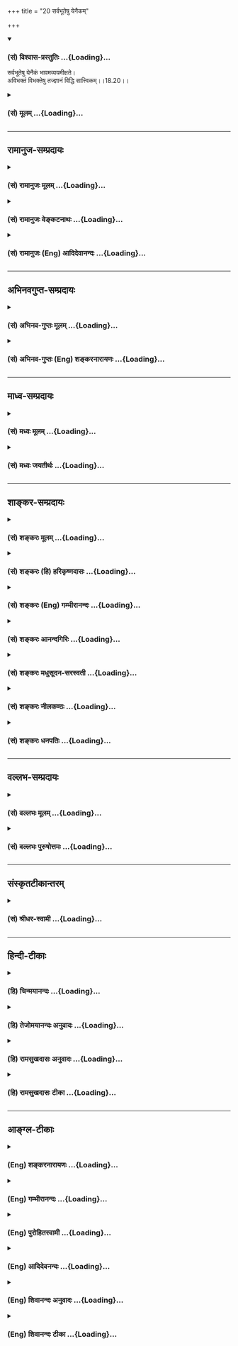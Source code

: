 +++
title = "20 सर्वभूतेषु येनैकम्"

+++
<div class="js_include" newlevelforh1="3" title="(सं) विश्वास-प्रस्तुतिः" unfilled url="/purANam/mahAbhAratam/06-bhIShma-parva/02-bhagavad-gItA-parva/saMskRtam/vishvAsa-prastutiH/18_moxa-saMnyAsa-yogaH/20_sarvabhUteShu_yen.md">
<details open><summary><h3>(सं) विश्वास-प्रस्तुतिः ...{Loading}...</h3></summary>

सर्वभूतेषु येनैकं भावमव्ययमीक्षते।  
अविभक्तं विभक्तेषु तज्ज्ञानं विद्धि सात्त्विकम्।।18.20।।
</details>
</div>
<div class="js_include collapsed" newlevelforh1="3" title="(सं) मूलम्" unfilled url="/purANam/mahAbhAratam/06-bhIShma-parva/02-bhagavad-gItA-parva/saMskRtam/mUlam/18_moxa-saMnyAsa-yogaH/20_sarvabhUteShu_yen.md">
<details><summary><h3>(सं) मूलम् ...{Loading}...</h3></summary>

सर्वभूतेषु येनैकं भावमव्ययमीक्षते।  
अविभक्तं विभक्तेषु तज्ज्ञानं विद्धि सात्त्विकम्।।18.20।।
</details>
</div>


_________________
## रामानुज-सम्प्रदायः
<div class="js_include collapsed" newlevelforh1="3" title="(सं) रामानुजः मूलम्" unfilled url="/purANam/mahAbhAratam/06-bhIShma-parva/02-bhagavad-gItA-parva/saMskRtam/rAmAnujaH/mUlam/18_moxa-saMnyAsa-yogaH/20_sarvabhUteShu_yen.md">
<details><summary><h3>(सं) रामानुजः मूलम् ...{Loading}...</h3></summary>

।।18.20।। ब्राह्मणक्षत्रियब्रह्मचारिगृहस्थादिरूपेण विभक्तेषु सर्वेषु
**भूतेषु** कर्माधिकारिषु **येन** ज्ञानेन एकाकारम् आत्माख्यं **भावं**
तत्र अपि **अविभक्तं** ब्राह्मणत्वाद्यनेकाकारेषु अपि भूतेषु
सितदीर्घादिविभागवत्सु ज्ञानैकाकारं आत्मानं विभागरहितम्। अव्ययं
व्ययस्वभावेषु अपि ब्राह्मणादिशरीरेषु अव्ययम् अविकृतं फलादिसङ्गानर्हं च
कर्माधिकारखेलायाम् **ईक्षते; तत् ज्ञानं सात्त्विकं विद्धि।**

</details>
</div>
<div class="js_include collapsed" newlevelforh1="3" title="(सं) रामानुजः वेङ्कटनाथः" unfilled url="/purANam/mahAbhAratam/06-bhIShma-parva/02-bhagavad-gItA-parva/saMskRtam/rAmAnujaH/venkaTanAthaH/18_moxa-saMnyAsa-yogaH/20_sarvabhUteShu_yen.md">
<details><summary><h3>(सं) रामानुजः वेङ्कटनाथः ...{Loading}...</h3></summary>

  
  
।।18.20।। सात्त्विकज्ञानादिकथनं कर्तृत्वे गुणपारतन्त्र्यज्ञापनार्थम्
सर्वभूतशब्दभिप्रेतमनात्मविद्भिरनुसंहितं बाह्यवैचित्र्यमाह --
ब्राह्मणेत्यादिना। ज्ञानशब्दस्यात्र
प्रकृतकर्मचोदनानुबन्धिकर्मानुष्ठानदशाभाविज्ञापनपरत्वात्कर्माधिकारिष्विति
भूतानि विशेषितानि। भावशब्दोऽत्र पदार्थपर्यायः। एकमिति
जात्यैक्यविवक्षयोच्यते आत्मबहुत्वस्य प्रागेव समर्थितत्वात्; अद्वैतदर्शनं
सात्त्विकज्ञानमिति परोक्तस्य निर्मूलत्वात्;नानाभावान् \[18।21\] इति च
अनन्तरं बहुत्वोक्तेः; साम्यानुसन्धानप्रपञ्चनस्यात्र प्रत्यभिज्ञानात्;
कर्तेति प्रकृतप्रत्यगात्मविषयत्वौचित्येन
परमात्मपरत्वायोगाच्चेत्यभिप्रायेणाऽऽहआत्माख्यमिति। सितदीर्घेत्यादिना
गवामनेकवर्णानां क्षीरस्य त्वेक(क्षीरस्याप्येक)वर्णता \[अ.बिन्दू.19\]
इत्यादिश्रुतिसूचनम्। अत्र सर्वभूतशब्देन
ब्राह्मणत्वादिजातिग्रहणाद्गुणाद्यवान्तरविभागपरोऽविभक्तशब्द इति च भावः।
केनाकारेणैकत्वम् इत्यत्राऽऽहज्ञानाकार इति। प्रतिषिद्ध्यमानस्य व्ययस्य
प्रसञ्जकमाहव्ययस्वभावेष्वपीति। प्रागुक्तं
फलादिसङ्गरूपविकृतिराहित्यमप्यविकृतत्वपरेणाव्ययशब्देन
संगृहीतमित्याहफलादिसङ्गानर्हं चेति। सङ्गोऽत्र सम्बन्धः अनुभव इत्यर्थः।
इच्छापरत्वेऽपि भोगोऽर्थसिद्धः।
कर्मचोदनानुबन्धिज्ञानफलत्वात्कर्माधिकारवेलायामित्युक्तम्। मयेदं कर्तव्यं
इत्यनुसन्धानदशायामित्यर्थः। येन ज्ञानेनेक्षते विषयीकरोतीत्यर्थः।  
  

</details>
</div>
<div class="js_include collapsed" newlevelforh1="3" title="(सं) रामानुजः (Eng) आदिदेवानन्दः" unfilled url="/purANam/mahAbhAratam/06-bhIShma-parva/02-bhagavad-gItA-parva/saMskRtam/rAmAnujaH/english/AdidevAnandaH/18_moxa-saMnyAsa-yogaH/20_sarvabhUteShu_yen.md">
<details><summary><h3>(सं) रामानुजः (Eng) आदिदेवानन्दः ...{Loading}...</h3></summary>

18.20 The self (Atman), which is of the form of knowledge, is alike and
uniform, though distinct, in all beings, even though they may
externally, and from the point of view of duty, be distinguished as
Brahmanas, Ksatriyas, householders, celibates, fair, tall etc. The
immutable selves in all these perishing forms or bodies are unaffected
by the fruits of actions. Such knowledge of the immutability of the self
in all changing beings, is Sattvika.

</details>
</div>


_________________
## अभिनवगुप्त-सम्प्रदायः
<div class="js_include collapsed" newlevelforh1="3" title="(सं) अभिनव-गुप्तः मूलम्" unfilled url="/purANam/mahAbhAratam/06-bhIShma-parva/02-bhagavad-gItA-parva/saMskRtam/abhinava-guptaH/mUlam/18_moxa-saMnyAsa-yogaH/20_sarvabhUteShu_yen.md">
<details><summary><h3>(सं) अभिनव-गुप्तः मूलम् ...{Loading}...</h3></summary>

।।18.20 -- 18.22।। तत्र +++(S adds शरीरे after तत्र )+++ सर्वभूतेषु इत्यादिना
श्लोकत्रयेण ( श्लो.2022 ) ज्ञानकरणस्य त्रैरूप्यमुक्तम्। अत एव येन इति
तृतीया। इयता च ज्ञानकरणसामान्यस्य +++(; N record an alternative reading
सामर्थ्यस्य for सामान्यस्य by saying सामर्थ्यस्येत्यन्यादर्शे )+++
स्वरूपमुक्तम्। नियतम् इत्यादिना श्लोकत्रयेण ( श्लो. 2325 ) कर्मणो
ज्ञेयकार्यरूपस्य द्वैविध्यम् मुक्तसंगः इत्यादिना श्लोकत्रयेण ( श्लो.
2628 ) तु कर्तुर्द्विरूपस्य संक्षेपेण स्वरूपम् करणविशेषस्य
स्वरूपभेदप्रतिपादनार्थ \[ प्रवृत्तिम् इत्यादिना श्लोकत्रयेण ( 3032 ) \]
बुद्धेस्त्रैविध्यं निरूपितम् +++(S -- विध्यमुपलक्षितम् )+++। तद्द्वारेण
करणान्तराणामपि त्रैविध्यमुपलक्षितम्। करणस्य तु इतिकर्तव्यतापेक्षित्वात्
इतिकर्तव्यतायाश्च धृत्यादिपञ्चकरूपत्वेऽपि; श्रद्धायाः पूर्वमुक्तत्वात्;
विविदिषाविविदिषयोश्च धृतिसुखाभ्यामाक्षेपात् तयोस्त्रैविध्यम् धृत्या यया
इत्यनेन \[ श्लोकत्रयेण ( 3335 ) \] सुखं त्विदानीम् इत्यनेन \[
श्लोकत्रयेण ( 3639 ) \] चोक्तम्। तदाह -- सर्वभूतेषु इत्यादि
समुदाहृतमित्यन्तम्। विभक्ततेषु; देवमनुष्यादितया। पृथक्त्वेन; इह मे
प्रीतिः इह मे द्वेषः इत्यादिबुद्ध्या। अहेतुकम्; कारणमविचार्यैव
अभिनिवेशावेशवशात् क्रोधरागादिग्रहणं यत् तत्तामसंज्ञम्।

</details>
</div>
<div class="js_include collapsed" newlevelforh1="3" title="(सं) अभिनव-गुप्तः (Eng) शङ्करनारायणः" unfilled url="/purANam/mahAbhAratam/06-bhIShma-parva/02-bhagavad-gItA-parva/saMskRtam/abhinava-guptaH/english/shankaranArAyaNaH/18_moxa-saMnyAsa-yogaH/20_sarvabhUteShu_yen.md">
<details><summary><h3>(सं) अभिनव-गुप्तः (Eng) शङ्करनारायणः ...{Loading}...</h3></summary>

18.20 See Comment under 18.22

</details>
</div>


_________________
## माध्व-सम्प्रदायः
<div class="js_include collapsed" newlevelforh1="3" title="(सं) मध्वः मूलम्" unfilled url="/purANam/mahAbhAratam/06-bhIShma-parva/02-bhagavad-gItA-parva/saMskRtam/madhvaH/mUlam/18_moxa-saMnyAsa-yogaH/20_sarvabhUteShu_yen.md">
<details><summary><h3>(सं) मध्वः मूलम् ...{Loading}...</h3></summary>

।।18.20।। एकं भावं विष्णुम्।

</details>
</div>
<div class="js_include collapsed" newlevelforh1="3" title="(सं) मध्वः जयतीर्थः" unfilled url="/purANam/mahAbhAratam/06-bhIShma-parva/02-bhagavad-gItA-parva/saMskRtam/madhvaH/jayatIrthaH/18_moxa-saMnyAsa-yogaH/20_sarvabhUteShu_yen.md">
<details><summary><h3>(सं) मध्वः जयतीर्थः ...{Loading}...</h3></summary>

।।18.20।। एकं भावमिति सामान्येनोक्तम् कोऽसावेको भावः इत्याकाङ्क्षायामाह
-- **एकमि**ति।

</details>
</div>


_________________
## शाङ्कर-सम्प्रदायः
<div class="js_include collapsed" newlevelforh1="3" title="(सं) शङ्करः मूलम्" unfilled url="/purANam/mahAbhAratam/06-bhIShma-parva/02-bhagavad-gItA-parva/saMskRtam/shankaraH/mUlam/18_moxa-saMnyAsa-yogaH/20_sarvabhUteShu_yen.md">
<details><summary><h3>(सं) शङ्करः मूलम् ...{Loading}...</h3></summary>

।।18.20।। --,**सर्वभूतेषु** अव्यक्तादिस्थावरान्तेषु भूतेषु **येन**
ज्ञानेन **एकं भावं** वस्तु -- भावशब्दः वस्तुवाची; एकम् आत्मवस्तु
इत्यर्थः **अव्ययं** न व्येति स्वात्मना स्वधर्मेण वा; कूटस्थम् इत्यर्थः
**ईक्षते** पश्यति येन झानेन; तं च भावम् **अविभक्तं** प्रतिदेहं
**विभक्तेषु** देहभेदेषु न विभक्तं तत् आत्मवस्तु; व्योमवत्
निरन्तरमित्यर्थः **तत् ज्ञानं** साक्षात् सम्यग्दर्शनम् अद्वैतात्मविषयं
**सात्त्विकं विद्धि** इति।। यानि द्वैतदर्शनानि तानि असम्यग्भूतानि राजसानि
तामसानि च इति न साक्षात् संसारोच्छित्तये भवन्ति --,

</details>
</div>
<div class="js_include collapsed" newlevelforh1="3" title="(सं) शङ्करः (हि) हरिकृष्णदासः" unfilled url="/purANam/mahAbhAratam/06-bhIShma-parva/02-bhagavad-gItA-parva/saMskRtam/shankaraH/hindI/harikRShNadAsaH/18_moxa-saMnyAsa-yogaH/20_sarvabhUteShu_yen.md">
<details><summary><h3>(सं) शङ्करः (हि) हरिकृष्णदासः ...{Loading}...</h3></summary>

।।18.20।। पहले ( तीन श्लोकोंद्वारा ) ज्ञानके तीन भेद कहे जाते हैं।  
  
जिस ज्ञानके द्वारा मनुष्य; अव्यक्तसे लेकर स्थावरपर्यन्त समस्त भूतोंमें
एकभाव -- एक आत्मवस्तु; जो कि अपने स्वरूपसे या धर्मसे कभी क्षय नहीं होता;
ऐसा अविनाशी और कूटस्थ नित्यतत्त्व देखता है। यहाँ भाव शब्द वस्तुवाचक है।
तथा ( जिस ज्ञानके द्वारा ) उस आत्मतत्त्वको अलगअलग प्रत्येक शरीरमें
विभागरहित अर्थात् आकाशके समान समभावसे स्थित देखता है; उस ज्ञानको अर्थात्
अद्वैतभावसे आत्मसाक्षात्कार कर लेनेको तू सात्त्विक ज्ञान पूर्ण ज्ञान
जान। जो द्वैतदर्शनरूप अयथार्थ ज्ञान है; वे राजसतामस हैं; अतः वे संसारका
उच्छेद करनेमें साक्षात् हेतु नहीं हैं।

</details>
</div>
<div class="js_include collapsed" newlevelforh1="3" title="(सं) शङ्करः (Eng) गम्भीरानन्दः" unfilled url="/purANam/mahAbhAratam/06-bhIShma-parva/02-bhagavad-gItA-parva/saMskRtam/shankaraH/english/gambhIrAnandaH/18_moxa-saMnyAsa-yogaH/20_sarvabhUteShu_yen.md">
<details><summary><h3>(सं) शङ्करः (Eng) गम्भीरानन्दः ...{Loading}...</h3></summary>

18.20 Viddhi, know; tat, that; jnanam, knowledge, realization of the
Self as non-dual, complete realization; to be sattvikam, originating
from sattva; yena, through which knowledge; iksate, one sees; ekam, a
single; avyayam, undecaying-that which does not undergo mutation either
in itself or by the mutation of its alities-' i.e. eternal and
immutable; bhavam, Entity-the word bhava is used to imply an entity-,
i.e. the single Reality which is the Self; sarvabhutesu, in all things,
in all things begining from the Unmanifest to the unmoving things; and
through which knowledge one sees that Entity to be avibhaktam,
undivided; in every body, vibhaktesu, in all the deversified things, in
the different bodies. The idea is: that Reality which is the Self
remains, like Space, undivided. Being based on rajas and tamas, those
that are the dualistic philosophies are incomplete, and hence are not by
themselves adeate for the eradication of worldly existence.

</details>
</div>
<div class="js_include collapsed" newlevelforh1="3" title="(सं) शङ्करः आनन्दगिरिः" unfilled url="/purANam/mahAbhAratam/06-bhIShma-parva/02-bhagavad-gItA-parva/saMskRtam/shankaraH/AnandagiriH/18_moxa-saMnyAsa-yogaH/20_sarvabhUteShu_yen.md">
<details><summary><h3>(सं) शङ्करः आनन्दगिरिः ...{Loading}...</h3></summary>

।।18.20।। ज्ञानादीनां प्रत्येकं त्रैविध्यं ज्ञातव्यं प्रतिज्ञाय
ज्ञानत्रैविध्यार्थं श्लोकत्रयमवतारयति -- **ज्ञानस्येति।** तत्र
सात्त्विकं ज्ञानमुपन्यस्यति -- **सर्वेति।** भूतानि
कार्यकारणात्मकान्युपाधिजातानि; अद्वितीयमखण्डैकरसं प्रत्यगात्मभूतमबाधितं
तत्त्वं ज्ञेयत्वेन विवक्षितमित्याह -- **एकमिति।** विवक्षितमव्ययत्वं
संक्षिपति -- **कूटस्थेति।** प्रतिदेहमविभक्तमित्युक्तं व्यनक्ति --
**विभक्तेष्विति।** तज्ज्ञानमित्यादिव्याकरोति -- **अद्वैतेति।**

</details>
</div>
<div class="js_include collapsed" newlevelforh1="3" title="(सं) शङ्करः मधुसूदन-सरस्वती" unfilled url="/purANam/mahAbhAratam/06-bhIShma-parva/02-bhagavad-gItA-parva/saMskRtam/shankaraH/madhusUdana-sarasvatI/18_moxa-saMnyAsa-yogaH/20_sarvabhUteShu_yen.md">
<details><summary><h3>(सं) शङ्करः मधुसूदन-सरस्वती ...{Loading}...</h3></summary>

।।18.20।। एवं ज्ञानस्य कर्मणः कर्तुश्च प्रत्येकं त्रैविध्ये ज्ञातव्यत्वेन
प्रतिज्ञाते प्रथमं ज्ञानत्रैविध्यं निरूपयति त्रिभिः
श्लोकैस्तत्राद्वैतवादिनां सात्त्विकं ज्ञानमाह -- सर्वभूतेष्विति। सर्वेषु
भूतेषु अव्याकृतहिरण्यगर्भविराट्संज्ञेषु बीजसूक्ष्मस्थूलरूपेषु
समष्टिव्यष्ट्यात्मकेषु। सर्वेष्वित्यनेनैव निर्वाहे भूतेष्वित्यनेन
भवनधर्मकत्वमुच्यते तेनोत्पत्तिविनाशशीलेषु दृश्यवर्गेषु विभक्तेषु
परस्परव्यावृत्तेषु
नानारसेष्वव्ययमुत्पत्तिविनाशादिसर्वविक्रियाशून्यमदृश्यमविभक्तमव्यावृत्तं
सर्वत्रानुस्यूतमधिष्ठानतया बाधावधितया च एकमद्वितीयं भावं
परमार्थसत्तारूपं स्वप्रकाशानन्दमात्मानं येनान्तःकरणपरिणामभेदेन
वेदान्तवाक्यविचारपरिनिष्पन्नेनेक्षते साक्षात्करोति
तन्मिथ्याप्रपञ्चबाधकमद्वैतात्मदर्शनं सात्त्विकं सर्वसंसारोच्छित्तिकारणं
ज्ञानं विद्धि। द्वैतदर्शनं तु राजसं तामसं च संसारकारणं न
सात्त्विकमित्यभिप्रायः।

</details>
</div>
<div class="js_include collapsed" newlevelforh1="3" title="(सं) शङ्करः नीलकण्ठः" unfilled url="/purANam/mahAbhAratam/06-bhIShma-parva/02-bhagavad-gItA-parva/saMskRtam/shankaraH/nIlakaNThaH/18_moxa-saMnyAsa-yogaH/20_sarvabhUteShu_yen.md">
<details><summary><h3>(सं) शङ्करः नीलकण्ठः ...{Loading}...</h3></summary>

।।18.20।। एवं ज्ञानादित्रयस्य त्रैविध्यं वक्तुं प्रतिज्ञाय
ज्ञानत्रैविध्यं तावदाह -- **सर्वभूतेष्विति।** यथा कटककुण्डलादिषु
व्यावर्तमानेषु तत्त्वविवेकं काञ्चनमेवेदमिति पश्यति। एवं येन ज्ञानेन
सर्वभूतेषु विभक्तेषु नानानामरूपभेदभिन्नेषु अव्ययमपरिणामिनमेकं भावं
चिन्मात्ररूपं ईक्षते सर्वं ब्रह्मैवेदमिति पश्यति तज्ज्ञानं सात्त्विकं
विद्धि। ऐकात्म्यज्ञानमेव सात्त्विकमित्यर्थः।

</details>
</div>
<div class="js_include collapsed" newlevelforh1="3" title="(सं) शङ्करः धनपतिः" unfilled url="/purANam/mahAbhAratam/06-bhIShma-parva/02-bhagavad-gItA-parva/saMskRtam/shankaraH/dhanapatiH/18_moxa-saMnyAsa-yogaH/20_sarvabhUteShu_yen.md">
<details><summary><h3>(सं) शङ्करः धनपतिः ...{Loading}...</h3></summary>

।।18.20।। तत्र ज्ञानस्य त्रैविध्यं विभजन्नादौ तस्य सात्त्विकत्वमाह --
सर्वभूतेष्वव्यक्तादिस्थावरान्तेषु विभक्तेषु देहादिभेदेन विभागवत्सु
एकमद्वितीयं भावं परमार्थवस्तु सच्चिदानन्दरुपमव्ययं स्वात्मना धर्मेण वा न
व्येतीत्यव्ययं कूटस्थं नित्यमविभक्तं प्रतिदेहं विभागशन्यं
व्योमवन्निरन्तरं येन ज्ञानेनोपनिषत्सिद्धान्तजन्येनाद्वैतवादी पश्यति
तद्द्वैतात्मदर्शनं सम्यग्ज्ञानं सात्त्विकं विद्धि विजानीहि।

</details>
</div>


_________________
## वल्लभ-सम्प्रदायः
<div class="js_include collapsed" newlevelforh1="3" title="(सं) वल्लभः मूलम्" unfilled url="/purANam/mahAbhAratam/06-bhIShma-parva/02-bhagavad-gItA-parva/saMskRtam/vallabhaH/mUlam/18_moxa-saMnyAsa-yogaH/20_sarvabhUteShu_yen.md">
<details><summary><h3>(सं) वल्लभः मूलम् ...{Loading}...</h3></summary>

।।18.20।। सर्वभूतेष्विति। येन ज्ञानेन
विप्रक्षत्त्रब्रह्मचारिगृह्यादिरूपेण विभक्तेष्वपि कर्माधिकारिषु
ब्राह्मणत्वाद्याकारेषु नैकगुणेषु नैकेष्वेकाकारमात्माख्यं भावं
तथाप्यव्ययं व्ययस्वभावेष्वप्यविकृतं फलादिसङ्गानर्हं कर्माधिकारसमयेऽपि
समीक्षते तज्ज्ञानं सात्त्विकं विद्धि। अतएवोक्तं श्रीमद्भागवते --
\[6।16।9\]एष,नित्योऽव्ययः सूक्ष्म एष सर्वाश्रयः स्वदृक् इति। अत्र
सर्वाश्रय एक एवात्माऽणुर्जीवोऽव्यय एतज्ज्ञानं सात्त्विकमिति।

</details>
</div>
<div class="js_include collapsed" newlevelforh1="3" title="(सं) वल्लभः पुरुषोत्तमः" unfilled url="/purANam/mahAbhAratam/06-bhIShma-parva/02-bhagavad-gItA-parva/saMskRtam/vallabhaH/puruShottamaH/18_moxa-saMnyAsa-yogaH/20_sarvabhUteShu_yen.md">
<details><summary><h3>(सं) वल्लभः पुरुषोत्तमः ...{Loading}...</h3></summary>

  
  
।।18.20।। एवं कथनं प्रतिज्ञाय पूर्वं ज्ञानत्रैविध्यमाह तत्र प्रथमं
सात्त्विकत्वं ज्ञानस्याऽऽह -- सर्वभूतेष्विति। येन ज्ञानेन सर्वेषु
ब्रह्मादिस्थावरान्तेषु विभक्तेषु वैचित्र्यार्थं नानारूपैः परस्परं
भिन्नेषु अविभक्तमनुस्यूतं एकं भावं भगवत्क्रीडारूपम्; अतएव अव्ययं
निर्विकारम्; ईक्षते आलोचनात्मकतया पश्यति तज्ज्ञानं सात्त्विकं विद्धि।  
  

</details>
</div>


_________________
## संस्कृतटीकान्तरम्
<div class="js_include collapsed" newlevelforh1="3" title="(सं) श्रीधर-स्वामी" unfilled url="/purANam/mahAbhAratam/06-bhIShma-parva/02-bhagavad-gItA-parva/saMskRtam/shrIdhara-svAmI/18_moxa-saMnyAsa-yogaH/20_sarvabhUteShu_yen.md">
<details><summary><h3>(सं) श्रीधर-स्वामी ...{Loading}...</h3></summary>

।।18.20।। तत्र ज्ञानस्य सात्त्विकादि त्रैविध्यमाह **-- सर्वभूतेष्विति
त्रिभिः।** सर्वेषु भूतेषु ब्रह्मादिस्थावरान्तेषु विभक्तेषु परस्परं
व्यावृत्तेषु अविभक्तमनुस्यूतं एकमव्ययं निर्विकारं भावं परमात्मतत्त्वं
येन ज्ञानेनेक्षते आलोचयति तज्ज्ञानं सात्त्विकं विद्धि।

</details>
</div>


_________________
## हिन्दी-टीकाः
<div class="js_include collapsed" newlevelforh1="3" title="(हि) चिन्मयानन्दः" unfilled url="/purANam/mahAbhAratam/06-bhIShma-parva/02-bhagavad-gItA-parva/hindI/chinmayAnandaH/18_moxa-saMnyAsa-yogaH/20_sarvabhUteShu_yen.md">
<details><summary><h3>(हि) चिन्मयानन्दः ...{Loading}...</h3></summary>

।।18.20।। प्रस्तुत प्रकरण में ज्ञान; कर्म और कर्ता का जो त्रिविध
वर्गीकरण किया जा रहा है; उसका उद्देश्य अन्य लोगों के गुणदोष को देखकर
उनका वर्गीकरण करने का नहीं है। यह तो साधक के अपने आत्मनिरीक्षण के लिए
है। आत्मविकास के इच्छुक साधक को यथासंभव सत्त्वगुण में निष्ठा प्राप्त
करने का प्रयत्न करना चाहिए। आत्मनिरीक्षण के द्वारा हम अपने अवगुणों को
समझकर उनका तत्काल निराकरण कर सकते हैं। सात्त्विक ज्ञान के द्वारा हम
भूतमात्र में स्थित एक अव्यय सत्य को देख सकते हैं। यद्यपि उपाधियाँ असंख्य
हैं; तथापि उनका सारभूत आत्मतत्त्व एक ही है। ध्यान देने योग्य बात यह है
कि यहाँ द्वैत्प्रपंच के अदर्शन को सात्त्विक ज्ञान नहीं कहा गया है; वरन्
समस्त भेदों को देखते हुए भी उनके एक मूलस्वरूप को पहचानने को सात्त्विक
ज्ञान कहा गया है। उदाहरणार्थ; तरंगों को नहीं देखना जल का ज्ञान नहीं कहा
जा सकता; बल्कि विविध तरंगों को देखते हुए भी उनके एक जलस्वरूप को पहचानना
ज्ञान है। यद्यपि विभिन्न एवं विभक्त उपाधियों के कारण प्रतिदेह आत्मतत्त्व
भिन्न प्रतीत होता है; किन्तु वास्तव में आत्मतत्त्व एक; अखण्ड और अविभाज्य
है। कैसे जैसे; विभिन्न घट उपाधियों के कारण सर्वगत आकाश विभक्त हुआ प्रतीत
होता है; परन्तु स्वयं आकाश सदैव अखण्ड और अविभक्त ही रहता है। जिस ज्ञान
के द्वारा हम उस एकमेव अद्वितीय परमात्मा के इस विलास को समझ पाते हैं; वही
ज्ञान सात्त्विक है।

</details>
</div>
<div class="js_include collapsed" newlevelforh1="3" title="(हि) तेजोमयानन्दः अनुवादः" unfilled url="/purANam/mahAbhAratam/06-bhIShma-parva/02-bhagavad-gItA-parva/hindI/tejomayAnandaH/anuvAdaH/18_moxa-saMnyAsa-yogaH/20_sarvabhUteShu_yen.md">
<details><summary><h3>(हि) तेजोमयानन्दः अनुवादः ...{Loading}...</h3></summary>

।।18.20।। जिस ज्ञान से मनुष्य, विभक्त रूप में स्थित समस्त भूतों में एक
अविभक्त और अविनाशी (अव्यय) स्वरूप को देखता है, उस ज्ञान को तुम सात्त्विक
जानो।।

</details>
</div>
<div class="js_include collapsed" newlevelforh1="3" title="(हि) रामसुखदासः अनुवादः" unfilled url="/purANam/mahAbhAratam/06-bhIShma-parva/02-bhagavad-gItA-parva/hindI/rAmasukhadAsaH/anuvAdaH/18_moxa-saMnyAsa-yogaH/20_sarvabhUteShu_yen.md">
<details><summary><h3>(हि) रामसुखदासः अनुवादः ...{Loading}...</h3></summary>

।।18.20।। जिस ज्ञानके द्वारा साधक सम्पूर्ण विभक्त प्राणियोंमें विभागरहित
एक अविनाशी भाव-(सत्ता-) को देखता है, उस ज्ञानको तुम सात्त्विक समझो।

</details>
</div>
<div class="js_include collapsed" newlevelforh1="3" title="(हि) रामसुखदासः टीका" unfilled url="/purANam/mahAbhAratam/06-bhIShma-parva/02-bhagavad-gItA-parva/hindI/rAmasukhadAsaH/TIkA/18_moxa-saMnyAsa-yogaH/20_sarvabhUteShu_yen.md">
<details><summary><h3>(हि) रामसुखदासः टीका ...{Loading}...</h3></summary>

।।18.20।।***व्याख्या --***  **सर्वभूतेषु येनैकं ৷৷. अविभक्तं विभक्तेषु
--** व्यक्ति; वस्तु आदिमें जो है पन दीखता है; वह उन व्यक्ति; वस्तु आदिका
नहीं है; प्रत्युत सबमें परिपूर्ण परमात्मका ही है। उन व्यक्ति; वस्तु
आदिकी स्वतन्त्र सत्ता ही नहीं है क्योंकि उनमें प्रतिक्षण परिवर्तन हो रहा
है। कोई भी व्यक्ति; वस्तु आदि ऐसी नहीं है; जिसमें परिवर्तन न होता हो
परन्तु अपनी अज्ञता(बेसमझी)से उनकी सत्ता दीखती है। जब अज्ञता मिट जाती है;
ज्ञान हो जाता है; तब साधककी दृष्टि उस अविनाशी तत्त्वकी तरफ ही जाती है;
जिसकी सत्तासे यह सब सत्तावान् हो रहा है।  
  
ज्ञान होनेपर साधककी दृष्टि परिवर्तनशील वस्तुओंको भेदकर परिवर्तनरहित
तत्त्वकी ओर ही जाती है (गीता 13। 27)। फिर वह विभक्त अर्थात् अलगअलग
वस्तु; व्यक्ति; परिस्थिति; घटना आदिमें विभागरहित एक ही तत्त्वको देखता है
(गीता 13। 16)। तात्पर्य यह है कि अलगअलग वस्तु; व्यक्ति आदिका अलगअलग
ज्ञान और यथायोग्य अलगअलग व्यवहार होते हुए भी वह इन विकारी वस्तुओंमें उस
स्वतःसिद्ध निर्विकार एक तत्त्वको देखता है। उसके देखनेकी यही पहचान है कि
उसके अन्तःकरणमें रागद्वेष नहीं होते।  
  
**तज्ज्ञानं विद्धि सात्त्विकम् --** उस ज्ञानको तू सात्त्विक जान।
परिवर्तनशील वस्तुओं; वृत्तियोंके सम्बन्धसे ही इसे सात्त्विक ज्ञान कहते
हैं। सम्बन्धरहित होनेपर यही ज्ञान वास्तविक बोध कहलाता है; जिसको भगवान्ने
सब साधनोंसे जाननेयोग्य ज्ञेयतत्त्व बताया है -- **ज्ञेयं
यत्तत्प्रवक्ष्यामि यज्ज्ञात्वामृतमश्नुते** (गीता 13। 12)।  
  
**मार्मिक बात**  
  
संसारका ज्ञान इन्द्रियोंसे होता है; इन्द्रियोंका ज्ञान बुद्धिसे होता है
और बुद्धिका ज्ञान मैंसे होता है। वह मैं बुद्धि; इन्द्रियाँ और विषय -- इन
तीनोंको जानता है। परन्तु उस मैंका भी एक प्रकाशक है; जिसमें मैंका भी भान
होता है। वह प्रकाश सर्वदेशीय और असीम है; जब कि मैं एकदेशीय और सीमित है।
उस प्रकाशमें जैसे मैंका भान होता है; वैसे ही तू; यह और वह का भी भान होता
है। वह प्रकाश किसीका भी विषय नहीं है। वास्तवमें वह प्रकाश निर्गुण ही है
परन्तु व्यक्तिविशेषमें रहनेवाला होनेसे (वृत्तियोंके सम्बन्धसे) उसे
सात्त्विक ज्ञान कहते हैं। इस सात्त्विक ज्ञानको दूसरे ढंगसे इस प्रकार
समझना चाहिये -- मैं; तू; यह और वह -- ये चारों ही किसी प्रकाशमें काम करते
हैं। इन चारोंके अन्तर्गत सम्पूर्ण प्राणी आ जाते हैं; जो विभक्त हैं
परन्तु इनका जो प्रकाशक है; वह अवभिक्त (विभागरहित) है।  
  
बोलनेवाला; मैं; उसके सामने सुननेवाला तू और पासवाला यह तथा दूरवाला वह कहा
जाता है अर्थात् बोलनेवाला अपनेको मैं कहता है; सामनेवालेको तू कहता है;
पासवालेको यह कहता है और दूरवालेको वह कहता है। जो तू बना हुआ था; वह मैं
हो जाय तो मैं बना हुआ तू हो जायगा और यह तथा वह वही रहेंगे। इसी प्रकार यह
कहलानेवाला अगर मैं बन जाय तो तू कहलानेवाला यह बन जायगा और मैं कहलानेवाला
तू बन जायगा। वह परोक्ष होनेसे अपनी जगह ही रहा। अब वह कहलानेवाला मैं बन
जायगा तो उसकी दृष्टिमें मैं; तू और यह कहलानेवाले सब वह हो जायँगे
**(टिप्पणी प₀ 903)**। इस प्रकाशमें मैं; तू; यह और वह का भान हो रहा है।
दृष्टिमें चारों ही बन सकते हैं। इससे यह सिद्ध हुआ कि मैं; तू; यह और वह --
ये सब परिवर्तनशील हैं अर्थात् टिकनेवाले नहीं हैं; वास्तविक नहीं हैं। अगर
वास्तविक होते तो एक ही रहते। वास्तविक तो इन सबका प्रकाशक और आश्रय है;
जिसके प्रकार मैं; तू; यह और वह -- ये यारों ही एकदूसरेकी उस प्रकाशमें
मैं; तू; यह और वह -- ये चारों ही नहीं हैं; प्रत्युत उसीसे इन चारोंको
सत्ता मिलती है। अपनी मान्यताके कारण मैं; तू; यह; वह का तो भान होता है;
पर प्रकाशकका भान नहीं होता। वह प्रकाशक सबको प्रकाशित करता है;
स्वयंप्रकाशस्वरूप है और सदा ज्योंकात्यों रहता है। मैं; तू; यह और वह --
यह सब विभक्त प्राणियोंका स्वरूप है और जो वास्तविक प्रकाशक है; वह
विभागरहित है। यही वास्तवमें सात्त्विक ज्ञान है।  
  
विभागवाली; परिवर्तनशील और नष्ट होनेवाली जितनी वस्तुएँ हैं; यह ज्ञान उन
सबका प्रकाशक है और स्वयं भी निर्मल तथा विकाररहित है -- **तत्र सत्त्वं
निर्मलत्वात् प्रकाशकमनामयम्** (गीता 14। 6)। इसलिये इस ज्ञानको सात्त्विक
कहा जाता है। वास्तवमें यह सात्त्विक ज्ञान प्रकाश्यकी दृष्टि(सम्बन्ध)से
प्रकाशक और विभक्तकी दृष्टिसे अविभक्त कहा जाता है। प्रकाश्य और विभक्तसे
रहित होनेपर तो यह निर्गुण; निरपेक्ष वास्तविक ज्ञान ही है।  
  
***सम्बन्ध --***  अब राजस ज्ञानका वर्णन करते हैं।  
  

</details>
</div>


_________________
## आङ्ग्ल-टीकाः
<div class="js_include collapsed" newlevelforh1="3" title="(Eng) शङ्करनारायणः" unfilled url="/purANam/mahAbhAratam/06-bhIShma-parva/02-bhagavad-gItA-parva/english/shankaranArAyaNaH/18_moxa-saMnyAsa-yogaH/20_sarvabhUteShu_yen.md">
<details><summary><h3>(Eng) शङ्करनारायणः ...{Loading}...</h3></summary>

18.20. That instrument-of-knowledge, by means of which one perceives in
all beings the singular immutable Existence, the Unclassified in the
classified ones - that you must know to be born of the Sattva (Strand).

</details>
</div>
<div class="js_include collapsed" newlevelforh1="3" title="(Eng) गम्भीरानन्दः" unfilled url="/purANam/mahAbhAratam/06-bhIShma-parva/02-bhagavad-gItA-parva/english/gambhIrAnandaH/18_moxa-saMnyAsa-yogaH/20_sarvabhUteShu_yen.md">
<details><summary><h3>(Eng) गम्भीरानन्दः ...{Loading}...</h3></summary>

18.20 Know that knowledge to be originating from sattva through which
one sees a single, undecaying, undivided Entity in all the diversified
things.

</details>
</div>
<div class="js_include collapsed" newlevelforh1="3" title="(Eng) पुरोहितस्वामी" unfilled url="/purANam/mahAbhAratam/06-bhIShma-parva/02-bhagavad-gItA-parva/english/purohitasvAmI/18_moxa-saMnyAsa-yogaH/20_sarvabhUteShu_yen.md">
<details><summary><h3>(Eng) पुरोहितस्वामी ...{Loading}...</h3></summary>

18.20 That knowledge which sees the One Indestructible in all beings,
the One Indivisible in all separate lives, may be truly called Pure
Knowledge.

</details>
</div>
<div class="js_include collapsed" newlevelforh1="3" title="(Eng) आदिदेवनन्दः" unfilled url="/purANam/mahAbhAratam/06-bhIShma-parva/02-bhagavad-gItA-parva/english/AdidevanandaH/18_moxa-saMnyAsa-yogaH/20_sarvabhUteShu_yen.md">
<details><summary><h3>(Eng) आदिदेवनन्दः ...{Loading}...</h3></summary>

18.20 Know that Knowledge to be Sattvika by which one sees in all
beings, one immutable existence undivided in the divided.

</details>
</div>
<div class="js_include collapsed" newlevelforh1="3" title="(Eng) शिवानन्दः अनुवादः" unfilled url="/purANam/mahAbhAratam/06-bhIShma-parva/02-bhagavad-gItA-parva/english/shivAnandaH/anuvAdaH/18_moxa-saMnyAsa-yogaH/20_sarvabhUteShu_yen.md">
<details><summary><h3>(Eng) शिवानन्दः अनुवादः ...{Loading}...</h3></summary>

18.20 That by which one sees the one indestructible Reality in all
beings, not separate in all the separate beings know thou that knowledge
to be Sattvic.

</details>
</div>
<div class="js_include collapsed" newlevelforh1="3" title="(Eng) शिवानन्दः टीका" unfilled url="/purANam/mahAbhAratam/06-bhIShma-parva/02-bhagavad-gItA-parva/english/shivAnandaH/TIkA/18_moxa-saMnyAsa-yogaH/20_sarvabhUteShu_yen.md">
<details><summary><h3>(Eng) शिवानन्दः टीका ...{Loading}...</h3></summary>

18.20 सर्वभूतेषु in all beings; येन by which; एकम् one; भावम् reality;
अव्ययम् indestructible; ईक्षते (one) sees; अविभक्तम् inseparable;
विभक्तेषु in the separated; तत् that; ज्ञानम् knowledge; विद्धि know;
सात्त्विकम् Sattvic (pure).Commentary That knowledge that sees no
difference in all objects that are perceived; is pure. The seer beholds
the one allpervading imperishable substance or essence behind the
seeming diversity of the objects. He beholds unity in diversity; one in
many; all in one. He sees that all the diverse objects are rooted in the
One.Bhavam Reality The One Self.Sarvabhuteshu In all beings From the
Unmanifested down to the insentient and unmoving objects.Avyayam
Indestructible inexhaustible unchangeable that which cannot be exhausted
either in itself or in its properties immutable.Just as the ether is
indivisible; so also the Self is indivisible. The Self is the same in
all bodies. It is the common consciousness in all bodies. It is not
different in different bodies. It is one homogeneous indivisible essence
or substance in all bodies; in all beings. Know thou; O Arjuna; this
direct and right perception of the nondual Self as Sattvic (pure).
(Cf.IV.35VI.29XIII.16;28XVIII.30)

</details>
</div>
